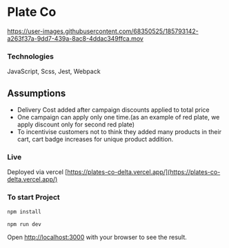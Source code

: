 # Plate Co


https://user-images.githubusercontent.com/68350525/185793142-a263f37a-9dd7-439a-8ac8-4ddac349ffca.mov


### Technologies

JavaScript, Scss, Jest, Webpack

## Assumptions

- Delivery Cost added after campaign discounts applied to total price
- One campaign can apply only one time.(as an example of red plate, we apply discount only for second red plate)
- To incentivise customers not to think they added many products in their cart, cart badge increases for unique product addition.

### Live

Deployed via vercel [https://plates-co-delta.vercel.app/](https://plates-co-delta.vercel.app/)

### To start Project

```bash
npm install
```

```bash
npm run dev
```

Open [http://localhost:3000](http://localhost:3000) with your browser to see the result.
